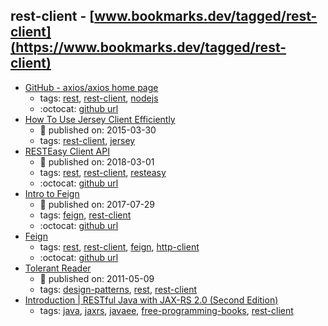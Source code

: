 rest-client - [www.bookmarks.dev/tagged/rest-client](https://www.bookmarks.dev/tagged/rest-client)
---
* [GitHub - axios/axios home page](https://github.com/axios/axios)
    * tags: [rest](../tags/rest.md), [rest-client](../tags/rest-client.md), [nodejs](../tags/nodejs.md)
    * :octocat: [github url](https://github.com/axios/axios)
* [How To Use Jersey Client Efficiently](https://blogs.oracle.com/japod/how-to-use-jersey-client-efficiently)
    * :calendar: published on: 2015-03-30
    * tags: [rest-client](../tags/rest-client.md), [jersey](../tags/jersey.md)
* [RESTEasy Client API](https://www.baeldung.com/resteasy-client-tutorial)
    * :calendar: published on: 2018-03-01
    * tags: [rest](../tags/rest.md), [rest-client](../tags/rest-client.md), [resteasy](../tags/resteasy.md)
    * :octocat: [github url](https://github.com/eugenp/tutorials/tree/master/resteasy)
* [Intro to Feign](https://www.baeldung.com/intro-to-feign)
    * :calendar: published on: 2017-07-29
    * tags: [feign](../tags/feign.md), [rest-client](../tags/rest-client.md)
    * :octocat: [github url](https://github.com/eugenp/tutorials/tree/master/feign)
* [Feign](https://github.com/OpenFeign/feign)
    * tags: [rest](../tags/rest.md), [rest-client](../tags/rest-client.md), [feign](../tags/feign.md), [http-client](../tags/http-client.md)
    * :octocat: [github url](https://github.com/OpenFeign/feign)
* [Tolerant Reader](https://martinfowler.com/bliki/TolerantReader.html)
    * :calendar: published on: 2011-05-09
    * tags: [design-patterns](../tags/design-patterns.md), [rest](../tags/rest.md), [rest-client](../tags/rest-client.md)
* [Introduction | RESTfu­­l Jav­a­ wit­h ­JAX­-­­RS 2.­0­ (Second Edition)](https://dennis-xlc.gitbooks.io/restful-java-with-jax-rs-2-0-2rd-edition/en/index.html)
    * tags: [java](../tags/java.md), [jaxrs](../tags/jaxrs.md), [javaee](../tags/javaee.md), [free-programming-books](../tags/free-programming-books.md), [rest-client](../tags/rest-client.md)
